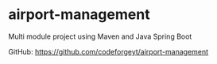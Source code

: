 # airport-management
Multi module project using Maven and Java Spring Boot

GitHub: 
https://github.com/codeforgeyt/airport-management
